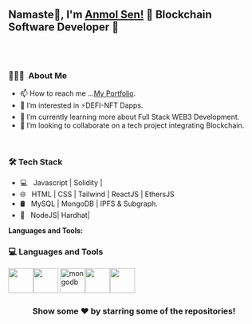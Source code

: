 ## Namaste🙏, I'm [Anmol Sen!](https://github.com/Anmo1Sen/)  🚀 Blockchain Software Developer 🚀

<br/>
<br/>


<h3> 👨🏻‍💻 &nbsp;About Me </h3>

- 📫 How to reach me ...[My Portfolio](https://anmolsen.netlify.app/).
- 👀 I’m interested in ⚡DEFI-NFT Dapps.
- 🌱 I’m currently learning more about Full Stack WEB3 Development.
- 👯 I’m looking to collaborate on a tech project integrating Blockchain.


<br/>

<h3>🛠 Tech Stack</h3>

- 💻 &nbsp;  Javascript | Solidity |
- 🌐 &nbsp; HTML | CSS | Tailwind |  ReactJS | EthersJS
- 🛢 &nbsp; MySQL | MongoDB | IPFS & Subgraph.
- 🔧 &nbsp; NodeJS| Hardhat|  

<!---
Anmo1Sen/Anmo1Sen is a ✨ special ✨ repository because its `README.md` (this file) appears on your GitHub profile.
You can click the Preview link to take a look at your changes.
--->
**Languages and Tools:**  

<div>
  <h3> 💻 Languages and Tools </h3>
  <p>
  <img src="https://media3.giphy.com/media/ln7z2eWriiQAllfVcn/200w.webp" width="50"><img src="https://i.giphy.com/media/eNAsjO55tPbgaor7ma/200w.webp" width="50">
     <img src='https://cdn.jsdelivr.net/npm/simple-icons@3.0.1/icons/mongodb.svg' alt='mongodb' height='50'><img src="https://i.giphy.com/media/IdyAQJVN2kVPNUrojM/200.webp" width="50"><img src="https://media3.giphy.com/media/kdFc8fubgS31b8DsVu/giphy.webp" width="50"> 

  
  <p>
</div> 


<div align="center">

### Show some ❤️ by starring some of the repositories!

</div>
